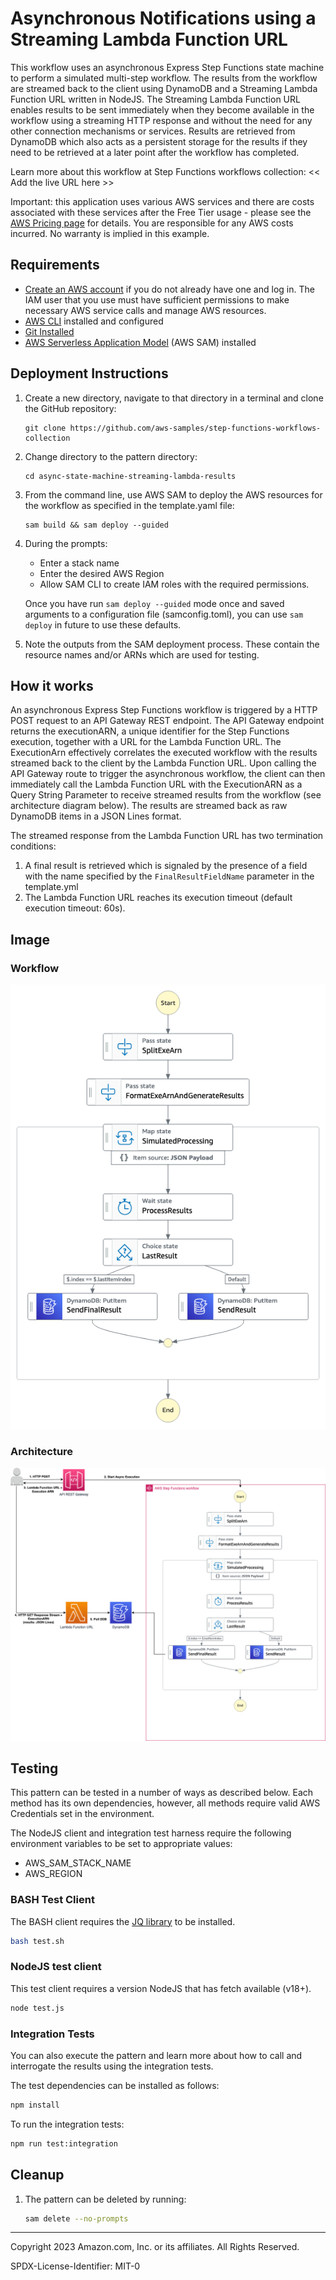 # Asynchronous Notifications using a Streaming Lambda Function URL

This workflow uses an asynchronous Express Step Functions state machine to perform a simulated multi-step workflow. The results from the workflow are streamed back to the client using DynamoDB and a Streaming Lambda Function URL written in NodeJS. The Streaming Lambda Function URL enables results to be sent immediately when they become available in the workflow using a streaming HTTP response and without the need for any other connection mechanisms or services. Results are retrieved from DynamoDB which also acts as a persistent storage for the results if they need to be retrieved at a later point after the workflow has completed.

Learn more about this workflow at Step Functions workflows collection: << Add the live URL here >>

Important: this application uses various AWS services and there are costs associated with these services after the Free Tier usage - please see the [AWS Pricing page](https://aws.amazon.com/pricing/) for details. You are responsible for any AWS costs incurred. No warranty is implied in this example.

## Requirements

* [Create an AWS account](https://portal.aws.amazon.com/gp/aws/developer/registration/index.html) if you do not already have one and log in. The IAM user that you use must have sufficient permissions to make necessary AWS service calls and manage AWS resources.
* [AWS CLI](https://docs.aws.amazon.com/cli/latest/userguide/install-cliv2.html) installed and configured
* [Git Installed](https://git-scm.com/book/en/v2/Getting-Started-Installing-Git)
* [AWS Serverless Application Model](https://docs.aws.amazon.com/serverless-application-model/latest/developerguide/serverless-sam-cli-install.html) (AWS SAM) installed

## Deployment Instructions

1. Create a new directory, navigate to that directory in a terminal and clone the GitHub repository:
    ``` 
    git clone https://github.com/aws-samples/step-functions-workflows-collection
    ```
1. Change directory to the pattern directory:
    ```
    cd async-state-machine-streaming-lambda-results
    ```
1. From the command line, use AWS SAM to deploy the AWS resources for the workflow as specified in the template.yaml file:
    ```
    sam build && sam deploy --guided
    ```
1. During the prompts:
    * Enter a stack name
    * Enter the desired AWS Region
    * Allow SAM CLI to create IAM roles with the required permissions.

    Once you have run `sam deploy --guided` mode once and saved arguments to a configuration file (samconfig.toml), you can use `sam deploy` in future to use these defaults.

1. Note the outputs from the SAM deployment process. These contain the resource names and/or ARNs which are used for testing.

## How it works

An asynchronous Express Step Functions workflow is triggered by a HTTP POST request to an API Gateway REST endpoint. The API Gateway endpoint returns the executionARN, a unique identifier for the Step Functions execution, together with a URL for the Lambda Function URL. The ExecutionArn effectively correlates the executed workflow with the results streamed back to the client by the Lambda Function URL. Upon calling the API Gateway route to trigger the asynchronous workflow, the client can then immediately call the Lambda Function URL with the ExecutionARN as a Query String Parameter to receive streamed results from the workflow (see architecture diagram below). The results are streamed back as raw DynamoDB items in a JSON Lines format.

The streamed response from the Lambda Function URL has two termination conditions: 
1. A final result is retrieved which is signaled by the presence of a field with the name specified by the `FinalResultFieldName` parameter in the template.yml 
2. The Lambda Function URL reaches its execution timeout (default execution timeout: 60s).


## Image

### Workflow
![image](./resources/statemachine.png)

### Architecture
![image](./resources/architecture.png)

## Testing

This pattern can be tested in a number of ways as described below. Each method has its own dependencies, however, all methods require valid AWS Credentials set in the environment.

The NodeJS client and integration test harness require the following environment variables to be set to appropriate values:

- AWS_SAM_STACK_NAME 
- AWS_REGION

### BASH Test Client

The BASH client requires the [JQ library](https://jqlang.github.io/jq/download/) to be installed.

```bash
bash test.sh
```

### NodeJS test client

This test client requires a version NodeJS that has fetch available (v18+).

```bash
node test.js
```

### Integration Tests

You can also execute the pattern and learn more about how to call and interrogate the results using the integration tests.

The test dependencies can be installed as follows:

```bash
npm install
```

To run the integration tests:

```bash
npm run test:integration
```

## Cleanup
 
1. The pattern can be deleted by running:
    ```bash
    sam delete --no-prompts
    ```
----
Copyright 2023 Amazon.com, Inc. or its affiliates. All Rights Reserved.

SPDX-License-Identifier: MIT-0
